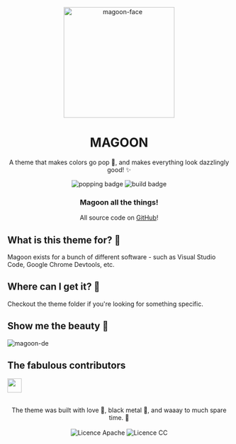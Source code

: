 <!--
  This is the template for themes.
  Replace all {{}} with the proper information.
  Follow the instructions in the comments.
  Place this in the root of the theme it regards.
  You are free to remove sections that are not necessary.
  Thank you, and good luck! 💚
-->

<p align="center">
  <img alt='magoon-face' src='https://cloud.githubusercontent.com/assets/14088342/25765655/6603ba32-31ee-11e7-8592-60ff4b445127.png' width='250'/>
  <h1 align="center">MAGOON</h1>
  <p align="center">
A theme that makes colors go pop 🍾, and makes everything look dazzlingly good! ✨
  </p>
  <p align="center">
    <img alt='popping badge' src='https://img.shields.io/badge/colors-popping-green.svg?style=flat-square' />
    <img alt='build badge' src='https://img.shields.io/badge/build-passing-green.svg?style=flat-square' />
  </p>
</div>

<p align="center">
  <h3 align="center">Magoon all the things!</h3>
  <p align="center">
    All source code on <a href="https://github.com/ntwigs/magoon">GitHub</a>! 
  </p>
</p>

## What is this theme for? 🍻

Magoon exists for a bunch of different software - such as Visual Studio Code, Google Chrome Devtools, etc.

<!-- This is where you specify which software you're making pretty! -->

## Where can I get it? 🤲

Checkout the theme folder if you're looking for something specific.

<!-- This is where you specify links to ex. vscode marketplace, alfred, etc. -->

## Show me the beauty 💅

![magoon-de](https://user-images.githubusercontent.com/14088342/28037860-2d2fa83a-65bd-11e7-9a57-0f63780379e2.png)

<!-- This is where you show screenshot! -->

## The fabulous contributors

<div>
  <a href="https://github.com/loke-dev">
    <img style="width: 32px; height: 32px;" src="https://avatars.githubusercontent.com/u/14079937?v=4">
  </a>
<div>

<p align="center"><br>
  The theme was built with love 🥰, black metal 🎸, and waaay to much spare time. 💚 </br></br>
  <img alt='Licence Apache' src='https://img.shields.io/badge/License-Apache_2.0-blue.svg?style=flat-square' />
  <img alt='Licence CC' src='https://img.shields.io/badge/License-CC_BY--SA_4.0-blue.svg?style=flat-square' />
</p>
